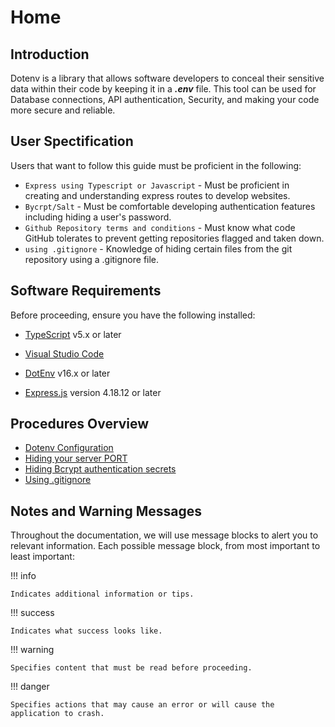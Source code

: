 # Home

## Introduction
Dotenv is a library that allows software developers to conceal their
sensitive data within their code by keeping it in a _**.env**_ file. This tool can be used for Database connections,
API authentication, Security, and making your code
more secure and reliable.

## User Spectification

Users that want to follow this guide must be proficient in the following:

- `Express using Typescript or Javascript` - Must be proficient in creating and understanding express routes to develop websites.
- `Bycrpt/Salt` - Must be comfortable developing authentication features including hiding a user's password.
- `Github Repository terms and conditions` - Must know what code GitHub tolerates to prevent getting repositories flagged and taken down.
- `using .gitignore` - Knowledge of hiding certain files from the git repository using a .gitignore file.

## Software Requirements

Before proceeding, ensure you have the following installed:

- [TypeScript](https://www.typescriptlang.org/) v5.x or later

- [Visual Studio Code](https://code.visualstudio.com/)

- [DotEnv](https://www.npmjs.com/package/dotenv) v16.x or later

- [Express.js](https://expressjs.com) version 4.18.12 or later


## Procedures Overview

- [Dotenv Configuration]()
- [Hiding your server PORT]()
- [Hiding Bcrypt authentication secrets]()
- [Using .gitignore]()

## Notes and Warning Messages

Throughout the documentation, we will use message blocks to alert you to relevant information. Each possible message block, from most important to least important:

!!! info

    Indicates additional information or tips.

!!! success

    Indicates what success looks like.

!!! warning

    Specifies content that must be read before proceeding.

!!! danger

    Specifies actions that may cause an error or will cause the application to crash.
